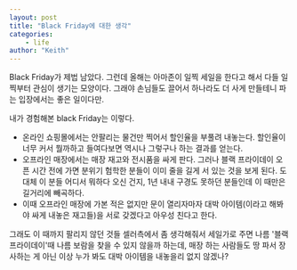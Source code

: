 ```yaml
---
layout: post
title: "Black Friday에 대한 생각"
categories:
    - life
author: "Keith"
---
```


Black Friday가 제법 남았다. 그런데 올해는 아마존이 일찍 세일을 한다고 해서 다들 일찍부터 관심이 생기는 모양이다. 그래야 손님들도 끌어서 하나라도 더 사게 만들테니 파는 입장에서는 좋은 일이다만.

내가 경험해본 black Friday는 이렇다.

- 온라인 쇼핑몰에서는 안팔리는 물건만 찍어서 할인율을 부풀려 내놓는다. 할인율이 너무 커서 뭘까하고 들여다보면 역시나 그렇구나 하는 결과를 얻는다. 
- 오프라인 매장에서는 매장 재고와 전시품을 싸게 판다. 그러나 블랙 프라이데이 오픈 시간 전에 가면 분위기 험학한 분들이 이미 줄을 길게 서 있는 것을 보게 된다. 도대체 이 분들 어디서 뭐하다 오신 건지, 1년 내내 구경도 못하던 분들인데 이 때만은 길거리에 빼곡하다.
- 이때 오프라인 매장에 가본 적은 없지만 문이 열리자마자 대박 아이템(이라고 해봐야 싸게 내놓은 재고들)을 서로 갖겠다고 아우성 친다고 한다. 

그래도 이 때까지 팔리지 않던 것들 셀러측에서 좀 생각해줘서 세일가로 주면 나름 '블랙 프라이데이'때 나름 보람을 찾을 수 있지 않을까 하는데, 매장 하는 사람들도 땅 파서 장사하는 게 아닌 이상 누가 봐도 대박 아이템을 내놓을리 없지 않겠나?


